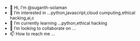- 👋 Hi, I’m @suganth-solaman
- 👀 I’m interested in ...python,javascript,cloud cumputing,ethical hacking,ai,c 
- 🌱 I’m currently learning ...python,ethical hacking
- 💞️ I’m looking to collaborate on ...
- 📫 How to reach me ...

<!---
suganth-solaman/suganth-solaman is a ✨ special ✨ repository because its `README.md` (this file) appears on your GitHub profile.
You can click the Preview link to take a look at your changes.
--->

